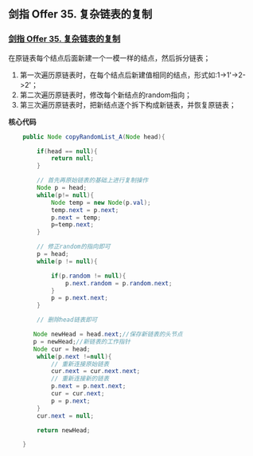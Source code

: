 ## 剑指 Offer 35. 复杂链表的复制

### [剑指 Offer 35. 复杂链表的复制](https://leetcode-cn.com/problems/fu-za-lian-biao-de-fu-zhi-lcof/)

在原链表每个结点后面新建一个一模一样的结点，然后拆分链表；

1. 第一次遍历原链表时，在每个结点后新建值相同的结点，形式如:1->1'->2->2'；
2. 第二次遍历原链表时，修改每个新结点的random指向；
3. 第三次遍历原链表时，把新结点逐个拆下构成新链表，并恢复原链表；

**核心代码**

~~~java
    public Node copyRandomList_A(Node head){

        if(head == null){
            return null;
        }

        // 首先再原始链表的基础上进行复制操作
        Node p = head;
        while(p!= null){
            Node temp = new Node(p.val);
            temp.next = p.next;
            p.next = temp;
            p=temp.next;
        }

        // 修正random的指向即可
        p = head;
        while(p != null){

            if(p.random != null){
                p.next.random = p.random.next;
            }
            p = p.next.next;
        }

        // 删除head链表即可

       Node newHead = head.next;//保存新链表的头节点
       p = newHead;//新链表的工作指针
       Node cur = head;
        while(p.next !=null){
            // 重新连接原始链表
            cur.next = cur.next.next;
            // 重新连接新的链表
            p.next = p.next.next;
            cur = cur.next;
            p = p.next;
        }
        cur.next = null;

        return newHead;

    }
~~~

